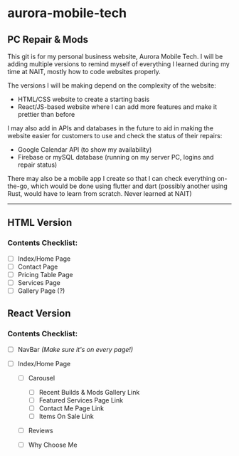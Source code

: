 # aurora-mobile-tech
## PC Repair & Mods

This git is for my personal business website, Aurora Mobile Tech. I will be adding multiple versions to remind myself of everything I learned during my time at NAIT, mostly how to code websites properly.

The versions I will be making depend on the complexity of the website:
- HTML/CSS website to create a starting basis
- React/JS-based website where I can add more features and make it prettier than before

I may also add in APIs and databases in the future to aid in making the website easier for customers to use and check the status of their repairs:
- Google Calendar API (to show my availability)
- Firebase or mySQL database (running on my server PC, logins and repair status)

There may also be a mobile app I create so that I can check everything on-the-go, which would be done using flutter and dart (possibly another using Rust, would have to learn from scratch. Never learned at NAIT)

---

## __HTML Version__
### Contents Checklist:
- [ ] Index/Home Page
- [ ] Contact Page
- [ ] Pricing Table Page
- [ ] Services Page
- [ ] Gallery Page (?)

## __React Version__
### Contents Checklist:
- [ ] NavBar *(Make sure it's on every page!)*

- [ ] Index/Home Page
    - [ ] Carousel
        - [ ] Recent Builds & Mods Gallery Link
        - [ ] Featured Services Page Link
        - [ ] Contact Me Page Link
        - [ ] Items On Sale Link
    - [ ] Reviews
    - [ ] Why Choose Me

